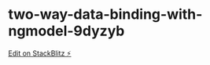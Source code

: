 # two-way-data-binding-with-ngmodel-9dyzyb

[Edit on StackBlitz ⚡️](https://stackblitz.com/edit/two-way-data-binding-with-ngmodel-9dyzyb)